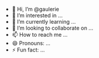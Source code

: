 - 👋 Hi, I’m @gaulerie
- 👀 I’m interested in ...
- 🌱 I’m currently learning ...
- 💞️ I’m looking to collaborate on ...
- 📫 How to reach me ...
- 😄 Pronouns: ...
- ⚡ Fun fact: ...

<!---
gaulerie/gaulerie is a ✨ special ✨ repository because its `README.md` (this file) appears on your GitHub profile.
You can click the Preview link to take a look at your changes.
--->
